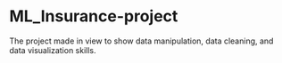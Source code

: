 # ML_Insurance-project
The project made in view to show data manipulation, data cleaning, and data visualization skills.
